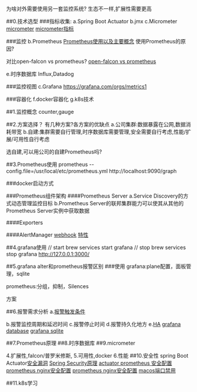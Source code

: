 为啥对外需要使用另一套监控系统?
生态不一样,扩展性需要更高

##0.技术选型
###指标收集:
a.Spring Boot Actuator
b.jmx
c.Micrometer  
[micrometer](https://micrometer.io/docs)
[micrometer指标](https://www.cnblogs.com/throwable/p/13257557.html)

###监控
b.Prometheus
[Prometheus使用以及主要概念](https://www.cnblogs.com/chenqionghe/p/10494868.html)
使用Prometheus的原因?

对比open-falcon vs prometheus?
[open-falcon vs prometheus](https://blog.csdn.net/u012118189/article/details/103062590)

e.时序数据库
Influx,Datadog

###监控视图
c.Grafana
https://grafana.com/orgs/metrics1

###容器化
f.docker容器化
g.k8s技术

##1.监控概念
counter,gauge

##2.方案选择？
有几种方案?各方案的优缺点
a.公司集群:数据暴露在公网,数据消耗带宽
b.自建:集群需要自行管理,时序数据库需要管理,安全需要自行考虑,性能/扩展/可用性自行考虑

选自建,可以用公司的自建Prometheus吗?

##3.Prometheus使用
prometheus --config.file=/usr/local/etc/prometheus.yml
http://localhost:9090/graph

###docker启动方式

###Prometheus组件架构
####Prometheus Server
a.Service Discovery的方式动态管理监控目标
b.Prometheus Server的联邦集群能力可以使其从其他的Prometheus Server实例中获取数据

####Exporters

####AlertManager
[webhook](https://segmentfault.com/a/1190000020249988)
[特性](https://prometheus.io/docs/alerting/latest/alertmanager/)

##4.grafana使用
// start
brew services start grafana
// stop
brew services stop grafana
http://127.0.0.1:3000/

##5.grafana alter和prometheus报警区别
###使用
grafana:plane配置，面板管理，sqlite

prometheus:分组，抑制，Silences

方案

##6.报警需求分析
a.[报警触发条件](https://grafana.com/docs/grafana/latest/alerting/)

b.报警监控周期和延迟时间
c.报警停止时间
d.报警持久化地方
e.[HA](https://grafana.com/docs/grafana/latest/administration/set-up-for-high-availability/)
[grafana database](https://grafana.com/docs/grafana/latest/administration/configuration/#database)
[grafana sqlite](https://groups.io/g/grafana/topic/where_does_grafana_2_6_store/1895528)



##7.Prometheus原理
##8.时序数据库
##9.micrometer



4.扩展性,falcon/普罗米修斯,
5.可用性,docker
6.性能
##10.安全性
spring Boot Actuator[安全漏洞](https://github.com/LandGrey/SpringBootVulExploit#0x04jolokia-logback-jndi-rce)
[Spring Security原理](https://www.cnblogs.com/zyly/p/12286285.html)
[actuator prometheus 安全配置](https://prometheus.io/docs/prometheus/latest/configuration/configuration/)
[prometheus nginx安全配置](https://prometheus.io/docs/guides/basic-auth/)
[prometheus nginx安全配置](https://www.jianshu.com/p/edd9c17d8c8b)
[macos端口禁用](https://www.cnblogs.com/easonjim/p/7819478.html)

##11.k8s学习
